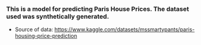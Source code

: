 ### This is a model for predicting Paris House Prices. The dataset used was synthetically generated.
* Source of data: https://www.kaggle.com/datasets/mssmartypants/paris-housing-price-prediction
